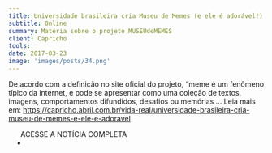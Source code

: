 ```yaml
---
title: Universidade brasileira cria Museu de Memes (e ele é adorável!)
subtitle: Online
summary: Matéria sobre o projeto MUSEUdeMEMES
client: Capricho
tools: 
date: 2017-03-23
image: 'images/posts/34.png'
---
```


De acordo com a definição no site oficial do projeto, “meme é um fenômeno típico da internet, e pode se apresentar como uma coleção de textos, imagens, comportamentos difundidos, desafios ou memórias ...  Leia mais em: https://capricho.abril.com.br/vida-real/universidade-brasileira-cria-museu-de-memes-e-ele-e-adoravel

<div class="post__share"><ul class="share__list list-reset">ACESSE A NOTÍCIA COMPLETA<li class="share__item" style="margin-left: 10px"><a class="share__link share__facebook" style="background: #fa5657" href="http://capricho.abril.com.br/vida-real/universidade-brasileira-cria-museu-de-memes-e-ele-e-adoravel 
onclick=window.open(this.href, 'pop-up', 'left=20,top=20,width=500,height=500,toolbar=1,resizable=0'); return false;" title="Link" rel="nofollow"><i class="fa-solid fa-link"></i></a></li></ul></div>
<!-- <div class="gallery-box"><div class="gallery"><img src="/clipping/images/example-1.jpg" loading="lazy" alt="Project"><img src="/clipping/images/example-2.jpg" loading="lazy" alt="Project"></div><em>Gallery / <a href="https://www.freepik.com/" target="_blank">Freepic</a></em></div> -->